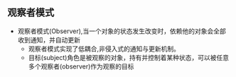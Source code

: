 ## 观察者模式
* 观察者模式(Observer),当一个对象的状态发生改变时，依赖他的对象会全部收到通知，并自动更新
    * 观察者模式实现了低耦合,非侵入式的通知与更新机制。
    * 目标(subject)角色是被观察的对象，持有并控制着某种状态，可以被任意多个观察者(observer)作为观察的目标
